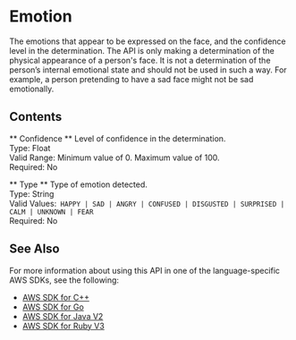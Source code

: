 # Emotion<a name="API_Emotion"></a>

The emotions that appear to be expressed on the face, and the confidence level in the determination\. The API is only making a determination of the physical appearance of a person's face\. It is not a determination of the person’s internal emotional state and should not be used in such a way\. For example, a person pretending to have a sad face might not be sad emotionally\.

## Contents<a name="API_Emotion_Contents"></a>

 ** Confidence **   <a name="rekognition-Type-Emotion-Confidence"></a>
Level of confidence in the determination\.  
Type: Float  
Valid Range: Minimum value of 0\. Maximum value of 100\.  
Required: No

 ** Type **   <a name="rekognition-Type-Emotion-Type"></a>
Type of emotion detected\.  
Type: String  
Valid Values:` HAPPY | SAD | ANGRY | CONFUSED | DISGUSTED | SURPRISED | CALM | UNKNOWN | FEAR`   
Required: No

## See Also<a name="API_Emotion_SeeAlso"></a>

For more information about using this API in one of the language\-specific AWS SDKs, see the following:
+  [ AWS SDK for C\+\+](https://docs.aws.amazon.com/goto/SdkForCpp/rekognition-2016-06-27/Emotion) 
+  [ AWS SDK for Go](https://docs.aws.amazon.com/goto/SdkForGoV1/rekognition-2016-06-27/Emotion) 
+  [ AWS SDK for Java V2](https://docs.aws.amazon.com/goto/SdkForJavaV2/rekognition-2016-06-27/Emotion) 
+  [ AWS SDK for Ruby V3](https://docs.aws.amazon.com/goto/SdkForRubyV3/rekognition-2016-06-27/Emotion) 